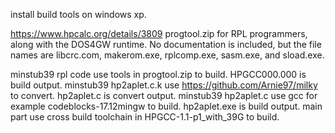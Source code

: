 install build tools on windows xp.

https://www.hpcalc.org/details/3809
progtool.zip for RPL programmers, along with the DOS4GW runtime. No documentation is included, but the file names are libcrc.com, makerom.exe, rplcomp.exe, sasm.exe, and sload.exe.

minstub39 rpl code use tools in progtool.zip to build. HPGCC000.000 is build output.
minstub39 hp2aplet.c.k use https://github.com/Arnie97/milky to convert. hp2aplet.c is convert output.
minstub39 hp2aplet.c use gcc for example codeblocks-17.12mingw to build. hp2aplet.exe is build output.
main part use cross build toolchain in HPGCC-1.1-p1_with_39G to build.
